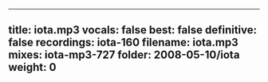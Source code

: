 
---
title: iota.mp3
vocals: false
best: false
definitive: false
recordings: iota-160
filename: iota.mp3
mixes: iota-mp3-727
folder: 2008-05-10/iota
weight: 0
---
